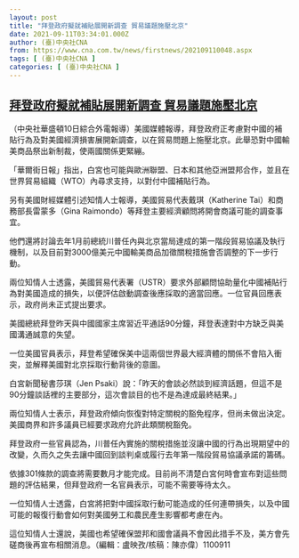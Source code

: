 ```yaml
---
layout: post
title: "拜登政府擬就補貼展開新調查 貿易議題施壓北京"
date: 2021-09-11T03:34:01.000Z
author: (臺)中央社CNA
from: https://www.cna.com.tw/news/firstnews/202109110048.aspx
tags: [ (臺)中央社CNA ]
categories: [ (臺)中央社CNA ]
---
```

<!--1631331241000-->
[拜登政府擬就補貼展開新調查 貿易議題施壓北京](https://www.cna.com.tw/news/firstnews/202109110048.aspx)
------

<div>
<div></div><div class="paragraph"><p>（中央社華盛頓10日綜合外電報導）美國媒體報導，拜登政府正考慮對中國的補貼行為及對美國經濟損害展開新調查，以在貿易問題上施壓北京。此舉恐對中國輸美商品祭出新制裁，使兩國關係更緊繃。</p><p>「華爾街日報」指出，白宮也可能與歐洲聯盟、日本和其他亞洲盟邦合作，並且在世界貿易組織（WTO）內尋求支持，以對付中國補貼行為。</p><p>另有美國財經媒體引述知情人士報導，美國貿易代表戴琪（Katherine Tai）和商務部長雷蒙多（Gina Raimondo）等拜登主要經濟顧問將開會商議可能的調查事宜。</p><p>他們還將討論去年1月前總統川普任內與北京當局達成的第一階段貿易協議及執行機制，以及目前對3000億美元中國輸美商品加徵關稅措施會否調整的下一步行動。</p><p>兩位知情人士透露，美國貿易代表署（USTR）要求外部顧問協助量化中國補貼行為對美國造成的損失，以便評估啟動調查後應採取的適當回應。一位官員回應表示，政府尚未正式提出要求。</p><p>美國總統拜登昨天與中國國家主席習近平通話90分鐘，拜登表達對中方缺乏與美國溝通誠意的失望。</p><p>一位美國官員表示，拜登希望確保美中這兩個世界最大經濟體的關係不會陷入衝突，並解釋美國對北京採取行動背後的意圖。</p><p>白宮新聞秘書莎琪（Jen Psaki）說：「昨天的會談必然談到經濟話題，但這不是90分鐘談話裡的主要部分，這次會談目的也不是為達成最終結果。」</p><p>兩位知情人士表示，拜登政府傾向恢復對特定關稅的豁免程序，但尚未做出決定。美國商界和許多議員已經要求政府允許此類關稅豁免。</p><p>拜登政府一些官員認為，川普任內實施的關稅措施並沒讓中國的行為出現期望中的改變，久而久之失去讓中國回到談判桌或履行去年第一階段貿易協議承諾的籌碼。</p><p>依據301條款的調查將需要數月才能完成。目前尚不清楚白宮何時會宣布對這些問題的評估結果，但拜登政府一名官員表示，可能不需要等待太久。</p><p>一位知情人士透露，白宮將把對中國採取行動可能造成的任何連帶損失，以及中國可能的報復行動會如何對美國勞工和農民產生影響都考慮在內。</p><p>這位知情人士還說，美國也希望確保盟邦和國會議員不會因此措手不及，美方會先磋商後再宣布相關消息。（編輯：盧映孜/核稿：陳亦偉）1100911</p></div>
</div>
